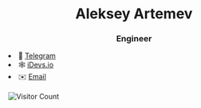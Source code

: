 <h1 align="center">Aleksey Artemev</h1>
<h3 align="center">Engineer</h3>

<!-- ![GitHub stats](https://github-readme-stats.vercel.app/api?username=bartleby&show_icons=true&theme=cobalt) -->
<!-- ![Top Langs](https://github-readme-stats.vercel.app/api/top-langs/?username=bartleby&layout=compact&theme=cobalt) -->

<li> 💬 <a href="https://t.me/bart1eby">Telegram</a></li> 
<li> 🕸 <a href=https://idevs.io>iDevs.io</a></li>
<li> ✉️ <a href=mailto:hello@idevs.io>Email</a></li>
<br>
<img alt="Visitor Count" src="https://visitor-badge.glitch.me/badge?page_id=bartleby.bartleby">
